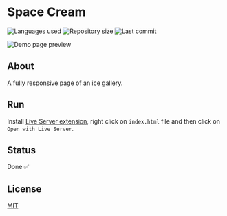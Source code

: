 # Space Cream

![Languages used](https://img.shields.io/github/languages/count/isadfrn/ice-cream-gallery?style=flat-square)
![Repository size](https://img.shields.io/github/repo-size/isadfrn/ice-cream-gallery?style=flat-square)
![Last commit](https://img.shields.io/github/last-commit/isadfrn/ice-cream-gallery?style=flat-square)

![Demo page preview](./assets/img/demo.gif)

## About

A fully responsive page of an ice gallery.

## Run

Install [Live Server extension](https://marketplace.visualstudio.com/items?itemName=ritwickdey.LiveServer), right click on `index.html` file and then click on `Open with Live Server`.

## Status

Done ✅

## License

[MIT](./LICENSE)
